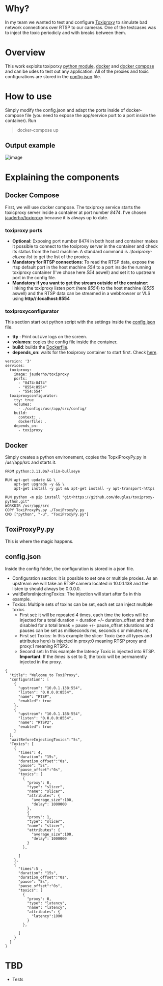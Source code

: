 # Why?
In my team we wanted to test and configure [Toxiproxy](https://github.com/Shopify/toxiproxy) to simulate bad network connections over RTSP to our cameras.
One of the testcases was to inject the toxic periodicly and with breaks between them.

# Overview
This work exploits toxiporxy [python module](https://github.com/douglas/toxiproxy-python), [docker](https://www.docker.com/) and [docker compose](https://docs.docker.com/compose/) and can be udes to test out any application.
All of the proxies and toxic configurations are stored in the [config.json](https://github.com/Mohamedkrs/ToxiProxy/blob/master/config/Config.json) file.
# How to use
Simply modify the config.json and adapt the ports inside of docker-compose file (you need to expose the app/service port to a port inside the container). Run
> docker-compose up
## Output example
![image](https://user-images.githubusercontent.com/44847005/165768006-9c3ffecb-be7d-4398-a111-f47629b3d5d0.png)

# Explaining the components
## Docker Compose
First, we will use docker compose. The toxiproxy service starts the toxicproxy server inside a container at port number *8474*. I've chosen [jauderho/toxiproxy](https://hub.docker.com/r/jauderho/toxiproxy) because it is always up to date.

### toxiproxy ports
- **Optional**: Exposing port number 8474 in both host and container makes it possible to connect to the toxiproxy server in the container and check its status from the host machine. A standard command is *.\toxiproxy-cli.exe list* to get the list of the proxies.
- **Mandatory for RTSP connections**: To read the RTSP data, expose the rtsp default port in the host machine *554* to a port inside the running toxiproxy container (I've chose here *554* aswell) and set it to upstream port in the config file.
- **Mandatory if you want to get the stream outside of the container**: linking the toxiproxy listen port (here *8554*) to the host machine (*8555* aswell) and the RTSP data can be streamed in a webbrowser or VLS using **http//:localhost:8554**
### toxiproxyconfigurator
This section start out python script with the settings inside the [config.json](https://github.com/Mohamedkrs/ToxiProxy/blob/master/config/Config.json) file.
- **tty** : Print out *live* logs on the screen.
- **volumes**: copies the config file inside the container.
- **build**: builds the [Dockerfile](https://github.com/Mohamedkrs/ToxiProxy/blob/master/Dockerfile).
- **depends_on**: waits for the toxiproxy container to start first. Check [here](https://docs.docker.com/compose/startup-order/).
```
version: '3'
services:
  toxiproxy:
    image: jauderho/toxiproxy
    ports:
      - "8474:8474"
      - "8554:8554"
      - "554:554"
  toxiproxyconfigurator:
    tty: true
    volumes:
      - ./config:/usr/app/src/config/
    build:
      context: .
      dockerfile: .
    depends_on:
      - toxiproxy
```
## Docker
Simply creates a python environement, copies the TopxiProxyPy.py in /usr/app/src and starts it.
```
FROM python:3.11.0a7-slim-bullseye

RUN apt-get update && \
    apt-get upgrade -y && \
    apt-get install -y git && apt-get install -y apt-transport-https

RUN python -m pip install "git+https://github.com/douglas/toxiproxy-python.git"
WORKDIR /usr/app/src
COPY ToxiProxyPy.py ./ToxiProxyPy.py
CMD ["python", "-u", "ToxiProxyPy.py"]
```
## ToxiProxyPy.py
This is where the magic happens. 
## config.json
Inside the config folder, the configuration is stored in a json file.
- Configuration section: it is possible to set one or multiple proxies. As an upstream we will take an RTSP camera located in 10.0.1.138 and the listen ip should always be 0.0.0.0.
- waitBeforeInjectingToxics: The injection will start after 5s in this example.
- Toxics: Multiple sets of toxins can be set, each set can inject multiple toxics
  - First set: it will be repeated 4 times, each time the toxics will be injected for a total duration = duration +/- duration_offset and then disabled for a total break = pause +/- pause_offset (durations and pauses can be set as milliseconds ms, seconds s or minutes m).
  - First set Toxics: In this example the slicer Toxic (see all types and attributes [here](https://github.com/Shopify/toxiproxy#toxics)) is injected in proxy:0  meaning RTSP proxy and proxy:1 meaning RTSP2.
  - Second set: In this example the latency Toxic is injected into RTSP.
**Important**: If the *times* is set to 0, the toxic will be permanently injected in the proxy.
```
{
  "title": "Welcome to ToxiProxy",
  "configuration": [
    {
      "upstream": "10.0.1.138:554",
      "listen": "0.0.0.0:8554",
      "name": "RTSP",
      "enabled": true
    },
    {
      "upstream": "10.0.1.188:554",
      "listen": "0.0.0.0:8554",
      "name": "RTSP2",
      "enabled": true
    }
  ],
  "waitBeforeInjectingToxics":"5s",
  "Toxics": [
    {
      "times": 4,
      "duration": "15s",
      "duration_offset":"0s",
      "pause": "5s",
      "pause_offset":"0s",
      "toxics": [
        {
          "proxy": 0,
          "type": "slicer",
          "name": "slicer",
          "attributes": {
            "average_size":100,
            "delay": 1000000
          },
          {
          "proxy": 1,
          "type": "slicer",
          "name": "slicer",
          "attributes": {
            "average_size":100,
            "delay": 1000000
          }
        },
        
      ]
    },
    {
      "times":5 ,
      "duration": "15s",
      "duration_offset":"0s",
      "pause": "5s",
      "pause_offset":"0s",
      "toxics": [
        {
          "proxy": 0,
          "type": "latency",
          "name": "latency",
          "attributes": {
            "latency":1000
          }
        },
        
      ]
    }
  ]
}
```

# TBD
- Tests


